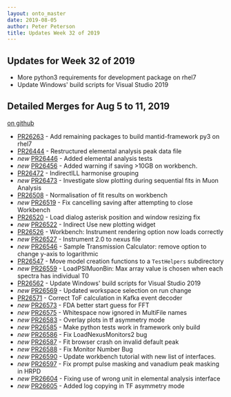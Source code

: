 ```yaml
---
layout: onto_master
date: 2019-08-05
author: Peter Peterson
title: Updates Week 32 of 2019
---
```

Updates for Week 32 of 2019
---------------------------
* More python3 requirements for development package on rhel7
* Update Windows' build scripts for Visual Studio 2019

Detailed Merges for Aug 5 to 11, 2019
-------------------------------------
[on github](https://github.com/mantidproject/mantid/pulls?q=is%3Apr+merged%3A2019-08-06..2019-08-11)

* [PR26263](https://github.com/mantidproject/mantid/pull/26263) - Add remaining packages to build mantid-framework py3 on rhel7
* [PR26444](https://github.com/mantidproject/mantid/pull/26444) - Restructured elemental analysis peak data file
* *new* [PR26446](https://github.com/mantidproject/mantid/pull/26446) - Added elemental analysis tests
* *new* [PR26456](https://github.com/mantidproject/mantid/pull/26456) - Added warning if saving >10GB on workbench.
* [PR26472](https://github.com/mantidproject/mantid/pull/26472) - IndirectILL harmonise grouping
* *new* [PR26473](https://github.com/mantidproject/mantid/pull/26473) - Investigate slow plotting during sequential fits in Muon Analysis
* [PR26508](https://github.com/mantidproject/mantid/pull/26508) - Normalisation of fit results on workbench
* *new* [PR26519](https://github.com/mantidproject/mantid/pull/26519) - Fix cancelling saving after attempting to close Workbench
* [PR26520](https://github.com/mantidproject/mantid/pull/26520) - Load dialog asterisk position and window resizing fix
* *new* [PR26522](https://github.com/mantidproject/mantid/pull/26522) - Indirect Use new plotting widget
* [PR26526](https://github.com/mantidproject/mantid/pull/26526) - Workbench: Instrument rendering option now loads correctly
* *new* [PR26527](https://github.com/mantidproject/mantid/pull/26527) - Instrument 2.0 to nexus file
* *new* [PR26546](https://github.com/mantidproject/mantid/pull/26546) - Sample Transmission Calculator: remove option to change y-axis to logarithmic
* [PR26547](https://github.com/mantidproject/mantid/pull/26547) - Move model creation functions to a `TestHelpers` subdirectory
* *new* [PR26559](https://github.com/mantidproject/mantid/pull/26559) - LoadPSIMuonBin: Max array value is chosen when each spectra has individual T0
* [PR26562](https://github.com/mantidproject/mantid/pull/26562) - Update Windows' build scripts for Visual Studio 2019
* *new* [PR26569](https://github.com/mantidproject/mantid/pull/26569) - Updated workspace selection on run change
* [PR26571](https://github.com/mantidproject/mantid/pull/26571) - Correct ToF calculation in Kafka event decoder
* *new* [PR26573](https://github.com/mantidproject/mantid/pull/26573) - FDA better start guess for FFT
* *new* [PR26575](https://github.com/mantidproject/mantid/pull/26575) - Whitespace now ignored in MultiFile names
* *new* [PR26583](https://github.com/mantidproject/mantid/pull/26583) - Overlay plots in tf asymmetry mode
* *new* [PR26585](https://github.com/mantidproject/mantid/pull/26585) - Make python tests work in framework only build
* *new* [PR26586](https://github.com/mantidproject/mantid/pull/26586) - Fix LoadNexusMonitors2 bug
* *new* [PR26587](https://github.com/mantidproject/mantid/pull/26587) - Fit browser crash on invalid default peak
* *new* [PR26588](https://github.com/mantidproject/mantid/pull/26588) - Fix Monitor Number Bug
* *new* [PR26590](https://github.com/mantidproject/mantid/pull/26590) - Update workbench tutorial with new list of interfaces.
* *new* [PR26597](https://github.com/mantidproject/mantid/pull/26597) - Fix prompt pulse masking and vanadium peak masking in HRPD
* *new* [PR26604](https://github.com/mantidproject/mantid/pull/26604) - Fixing use of wrong unit in elemental analysis interface
* *new* [PR26605](https://github.com/mantidproject/mantid/pull/26605) - Added log copying in TF asymmetry mode
